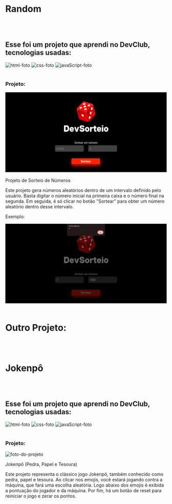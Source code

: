 <h1>Random</h1>
<br>
<br>
<h2>Esse foi um projeto que aprendi no DevClub, tecnologias usadas:</h2>
<img src="https://img.shields.io/badge/HTML-239120?style=for-the-badge&logo=html5&logoColor=white" alt="html-foto" />
<img src="https://img.shields.io/badge/CSS3-1572B6?style=for-the-badge&logo=css3&logoColor=white" alt="css-foto" />
<img src="https://img.shields.io/badge/JavaScript-F7DF1E?style=for-the-badge&logo=javascript&logoColor=black" alt="javaScript-foto" />
<br>
<br>
<h3>Projeto:</h3>
<img src="https://github.com/GabrielSNasc/Aula-javascript-devclub-full-stack/blob/main/java%20part-3/Projeto%20Random/assets/Random.png?raw=true" alt="foto-do-projeto">
<p>Projeto de Sorteio de Números</p>
<p>Este projeto gera números aleatórios dentro de um intervalo definido pelo usuário. Basta digitar o número inicial na primeira caixa e o número final na segunda. Em seguida, é só clicar no botão "Sortear" para obter um número aleatório dentro desse intervalo.</p>
<p>Exemplo:</p>
<img src="https://github.com/GabrielSNasc/Aula-javascript-devclub-full-stack/blob/main/java%20part-3/Projeto%20Random/assets/Random-Exemplo.png?raw=true" alt="exemplo-do-sorteio">
<br>
<br>
<h1>Outro Projeto:</h1>
<br>
<br>
<h1>Jokenpô</h1>
<br>
<br>
<h2>Esse foi um projeto que aprendi no DevClub, tecnologias usadas:</h2>
<img src="https://img.shields.io/badge/HTML-239120?style=for-the-badge&logo=html5&logoColor=white" alt="html-foto" />
<img src="https://img.shields.io/badge/CSS3-1572B6?style=for-the-badge&logo=css3&logoColor=white" alt="css-foto" />
<img src="https://img.shields.io/badge/JavaScript-F7DF1E?style=for-the-badge&logo=javascript&logoColor=black" alt="javaScript-foto" />
<br>
<br>
<h3>Projeto:</h3>
<img src="https://github.com/GabrielSNasc/Aula-javascript-devclub-full-stack/blob/main/jokenpow/assets/Jokenp%C3%B4-pronto.png?raw=true" alt="foto-do-projeto">
<p>Jokenpô (Pedra, Papel e Tesoura)</p>
<p>Este projeto representa o clássico jogo Jokenpô, também conhecido como pedra, papel e tesoura.
Ao clicar nos emojis, você estará jogando contra a máquina, que fará uma escolha aleatória. Logo abaixo dos emojis é exibida a pontuação do jogador e da máquina. Por fim, há um botão de reset para reiniciar o jogo e zerar os pontos.</p>
